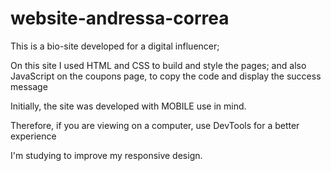 # website-andressa-correa
 This is a bio-site developed for a digital influencer;

 On this site I used HTML and CSS to build and style the pages; and also JavaScript on the coupons page, to copy the code and display the success message

 Initially, the site was developed with MOBILE use in mind.

Therefore, if you are viewing on a computer, use DevTools for a better experience

I'm studying to improve my responsive design.
